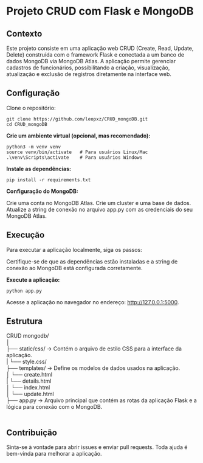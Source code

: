 # Projeto CRUD com Flask e MongoDB

## Contexto
Este projeto consiste em uma aplicação web CRUD (Create, Read, Update, Delete) construída com o framework Flask e conectada a um banco de dados MongoDB via MongoDB Atlas. A aplicação permite gerenciar cadastros de funcionários, possibilitando a criação, visualização, atualização e exclusão de registros diretamente na interface web.

## Configuração
Clone o repositório:
```
git clone https://github.com/leopxz/CRUD_mongoDB.git
cd CRUD_mongoDB
```
**Crie um ambiente virtual (opcional, mas recomendado):**
```
python3 -m venv venv
source venv/bin/activate   # Para usuários Linux/Mac
.\venv\Scripts\activate    # Para usuários Windows
```
**Instale as dependências:**
```
pip install -r requirements.txt
```
**Configuração do MongoDB:**

Crie uma conta no MongoDB Atlas.
Crie um cluster e uma base de dados.
Atualize a string de conexão no arquivo app.py com as credenciais do seu MongoDB Atlas.

## Execução
Para executar a aplicação localmente, siga os passos:

Certifique-se de que as dependências estão instaladas e a string de conexão ao MongoDB está configurada corretamente.

**Execute a aplicação:**
```
python app.py
```
Acesse a aplicação no navegador no endereço: http://127.0.0.1:5000.

## Estrutura

CRUD mongodb/<br>
│<br>
├── static/css/              -> Contém o arquivo de estilo CSS para a interface da aplicação.<br>
 |   └── style.css/<br>
├── templates/               -> Define os modelos de dados usados na aplicação.<br>
│   └── create.html<br>
 |   └── details.html<br>
│   └── index.html<br>
│   └── update.html<br>
├── app.py                  -> Arquivo principal que contém as rotas da aplicação Flask e a lógica para conexão com o MongoDB.<br>
<br>
## Contribuição
Sinta-se à vontade para abrir issues e enviar pull requests. Toda ajuda é bem-vinda para melhorar a aplicação.
